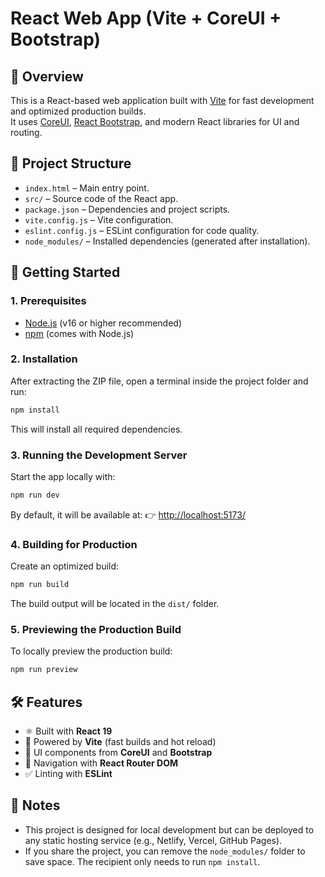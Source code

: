 # React Web App (Vite + CoreUI + Bootstrap)

## 📖 Overview
This is a React-based web application built with [Vite](https://vitejs.dev/) for fast development and optimized production builds.  
It uses [CoreUI](https://coreui.io/), [React Bootstrap](https://react-bootstrap.github.io/), and modern React libraries for UI and routing.

## 📂 Project Structure
- `index.html` – Main entry point.  
- `src/` – Source code of the React app.  
- `package.json` – Dependencies and project scripts.  
- `vite.config.js` – Vite configuration.  
- `eslint.config.js` – ESLint configuration for code quality.  
- `node_modules/` – Installed dependencies (generated after installation).  

## 🚀 Getting Started

### 1. Prerequisites
- [Node.js](https://nodejs.org/) (v16 or higher recommended)  
- [npm](https://www.npmjs.com/) (comes with Node.js)  

### 2. Installation
After extracting the ZIP file, open a terminal inside the project folder and run:

```bash
npm install
```

This will install all required dependencies.

### 3. Running the Development Server

Start the app locally with:

```bash
npm run dev
```

By default, it will be available at:
👉 [http://localhost:5173/](http://localhost:5173/)

### 4. Building for Production

Create an optimized build:

```bash
npm run build
```

The build output will be located in the `dist/` folder.

### 5. Previewing the Production Build

To locally preview the production build:

```bash
npm run preview
```

## 🛠 Features

* ⚛️ Built with **React 19**
* 🚀 Powered by **Vite** (fast builds and hot reload)
* 🎨 UI components from **CoreUI** and **Bootstrap**
* 🔀 Navigation with **React Router DOM**
* ✅ Linting with **ESLint**

## 📌 Notes

* This project is designed for local development but can be deployed to any static hosting service (e.g., Netlify, Vercel, GitHub Pages).
* If you share the project, you can remove the `node_modules/` folder to save space. The recipient only needs to run `npm install`.
